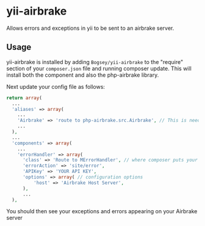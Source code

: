 yii-airbrake
============

Allows errors and exceptions in yii to be sent to an airbrake server.

Usage
-----

yii-airbrake is installed by adding `Bogsey/yii-airbrake` to the "require" section of your `composer.json` file and running composer update.
This will install both the component and also the php-airbrake library.

Next update your config file as follows:

```php
return array(
  ...
  'aliases' => array(
    ...
    'Airbrake' => 'route to php-airbrake.src.Airbrake', // This is needed for the namespacing to work
    ...
  ),
  ...
  'components' => array(
    ...
    'errorHandler' => array(
      'class' => 'Route to MErrorHandler', // where composer puts your required file (eg. vendor)
      'errorAction' => 'site/error',
      'APIKey' => 'YOUR API KEY',
      'options' => array( // configuration options
          'host' => 'Airbrake Host Server',
      ),
      ...
  ),
```
You should then see your exceptions and errors appearing on your Airbrake server
